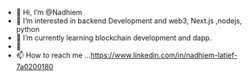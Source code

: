 - 👋 Hi, I’m @Nadhiem
- 👀 I’m interested in backend Development and web3, Next.js ,nodejs, python
- 🌱 I’m currently learning blockchain development and dapp.
- 💞️ 
- 📫 How to reach me ...https://www.linkedin.com/in/nadhiem-latief-7a0200180

<!---
Nadhiem/Nadhiem is a ✨ special ✨ repository because its `README.md` (this file) appears on your GitHub profile.
You can click the Preview link to take a look at your changes.
--->
